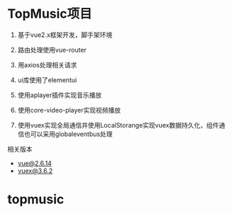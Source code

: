 # TopMusic项目

1. 基于vue2.x框架开发，脚手架环境

2. 路由处理使用vue-router

3. 用axios处理相关请求

4. ui库使用了elementui

5. 使用aplayer插件实现音乐播放

6. 使用core-video-player实现视频播放

7. 使用vuex实现全局通信并使用LocalStorange实现vuex数据持久化，组件通信也可以采用globaleventbus处理

   

相关版本

- vue@2.6.14
- vuex@3.6.2
# topmusic
